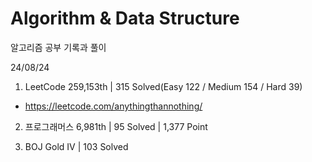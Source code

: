 # Algorithm & Data Structure

알고리즘 공부 기록과 풀이

24/08/24

1. LeetCode 259,153th | 315 Solved(Easy 122 / Medium 154 / Hard 39)
- https://leetcode.com/anythingthannothing/

2. 프로그래머스 6,981th | 95 Solved | 1,377 Point

3. BOJ Gold IV | 103 Solved
